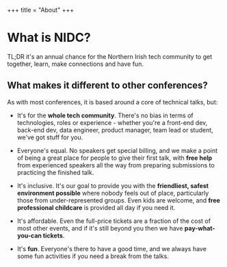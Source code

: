 +++
title = "About"
+++

# What is NIDC?

TL;DR it's an annual chance for the Northern Irish tech community to get together, learn, make connections and have fun.

## What makes it different to other conferences?

As with most conferences, it is based around a core of technical talks, but:

* It's for the **whole tech community**. There's no bias in terms of technologies, roles or experience - whether you're a front-end dev, back-end dev, data engineer, product manager, team lead or student, we've got stuff for you.

* Everyone's equal. No speakers get special billing, and we make a point of being a great place for people to give their first talk, with **free help** from experienced speakers all the way from preparing submissions to practicing the finished talk.

* It's inclusive. It's our goal to provide you with the **friendliest, safest environment possible** where nobody feels out of place, particularly those from under-represented groups. Even kids are welcome, and **free professional childcare** is provided all day if you need it.

* It's affordable. Even the full-price tickets are a fraction of the cost of most other events, and if it's still beyond you then we have **pay-what-you-can tickets**.

* It's **fun**. Everyone's there to have a good time, and we always have some fun activities if you need a break from the talks.

